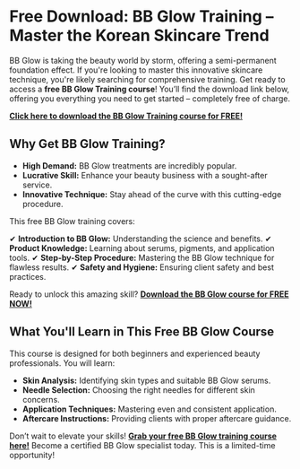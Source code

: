 # Free Download: BB Glow Training – Master the Korean Skincare Trend

BB Glow is taking the beauty world by storm, offering a semi-permanent foundation effect. If you're looking to master this innovative skincare technique, you're likely searching for comprehensive training. Get ready to access a **free BB Glow Training course**! You’ll find the download link below, offering you everything you need to get started – completely free of charge.

[**Click here to download the BB Glow Training course for FREE!**](https://udemywork.com/bb-glow-training)

## Why Get BB Glow Training?

*   **High Demand:** BB Glow treatments are incredibly popular.
*   **Lucrative Skill:** Enhance your beauty business with a sought-after service.
*   **Innovative Technique:** Stay ahead of the curve with this cutting-edge procedure.

This free BB Glow training covers:

✔ **Introduction to BB Glow:** Understanding the science and benefits.
✔ **Product Knowledge:** Learning about serums, pigments, and application tools.
✔ **Step-by-Step Procedure:** Mastering the BB Glow technique for flawless results.
✔ **Safety and Hygiene:** Ensuring client safety and best practices.

Ready to unlock this amazing skill? [**Download the BB Glow course for FREE NOW!**](https://udemywork.com/bb-glow-training)

## What You'll Learn in This Free BB Glow Course

This course is designed for both beginners and experienced beauty professionals. You will learn:

*   **Skin Analysis:** Identifying skin types and suitable BB Glow serums.
*   **Needle Selection:** Choosing the right needles for different skin concerns.
*   **Application Techniques:** Mastering even and consistent application.
*   **Aftercare Instructions:** Providing clients with proper aftercare guidance.

Don’t wait to elevate your skills! [**Grab your free BB Glow training course here!**](https://udemywork.com/bb-glow-training) Become a certified BB Glow specialist today. This is a limited-time opportunity!
